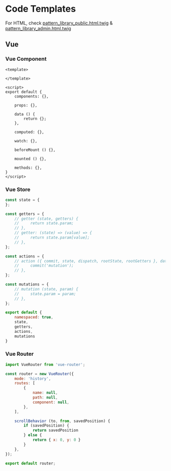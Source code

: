 # Code Templates

For HTML, check [pattern_library_public.html.twig](https://github.com/xmmedia/starter_symfony_4/blob/master/templates/default/pattern_library_public.html.twig) & [pattern_library_admin.html.twig](https://github.com/xmmedia/starter_symfony_4/blob/master/templates/default/pattern_library_admin.html.twig)

## Vue

### Vue Component
```vue
<template>

</template>

<script>
export default {
    components: {},
    
    props: {},

    data () {
        return {};
    },

    computed: {},

    watch: {},

    beforeMount () {},

    mounted () {},

    methods: {},
}
</script>
```

### Vue Store
```javascript
const state = {
};

const getters = {
    // getter (state, getters) {
    //     return state.param;
    // },
    // getter: (state) => (value) => {
    //     return state.param[value];
    // },
};

const actions = {
    // action ({ commit, state, dispatch, rootState, rootGetters }, data) {
    //     commit('mutation');
    // },
};

const mutations = {
    // mutation (state, param) {
    //     state.param = param;
    // },
};

export default {
    namespaced: true,
    state,
    getters,
    actions,
    mutations
}
```

### Vue Router
```javascript
import VueRouter from 'vue-router';

const router = new VueRouter({
    mode: 'history',
    routes: [
        {
            name: null,
            path: null,
            component: null,
        },
    ],

    scrollBehavior (to, from, savedPosition) {
        if (savedPosition) {
            return savedPosition
        } else {
            return { x: 0, y: 0 }
        }
    },
});

export default router;
```
